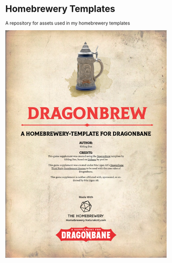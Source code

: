 # Homebrewery Templates
A repository for assets used in my homebrewery templates 

![](img/DragonBrew.png)
